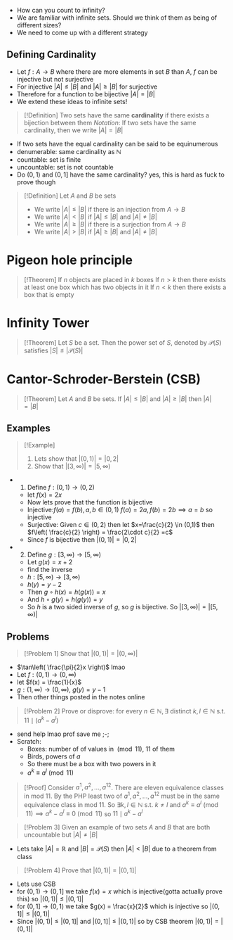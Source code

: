 - How can you count to infinity?
- We are familiar with infinite sets. Should we think of them as being of different sizes?
- We need to come up with a different strategy
## Defining Cardinality
- Let $f:A \rightarrow B$ where there are more elements in set $B$ than $A$, $f$ can be injective but not surjective
- For injective $|A| \leq|B|$ and $|A|\geq|B|$ for surjective
- Therefore for a function to be bijective $|A| = |B|$
- We extend these ideas to infinite sets!
>[!Definition]
>Two sets have the same **cardinality** if there exists a bijection between them
>_Notation_: If two sets have the same cardinality, then we write $|A|=|B|$
- If two sets have the equal cardinality can be said to be equinumerous
- denumerable: same cardinality as $\mathbb{N}$
- countable: set is finite
- uncountable: set is not countable
- Do $(0,1)$ and $(0,1]$ have the same cardinality? yes, this is hard as fuck to prove though
>[!Definition]
>Let $A$ and $B$ be sets
> - We write $|A|\leq|B|$ if there is an injection from $A\rightarrow B$
> - We write $|A|<|B|$ if $|A|\leq|B|$ and $|A|\neq|B|$
> - We write $|A|\geq|B|$ if there is a surjection from $A \rightarrow B$
> - We write $|A|>|B|$ if $|A|\geq|B|$ and $|A|\neq|B|$

# Pigeon hole principle
>[!Theorem]
>If $n$ objects are placed in $k$ boxes
>If $n>k$ then there exists at least one box which has two objects in it
>If $n<k$ then there exists a box that is empty
# Infinity Tower
>[!Theorem]
>Let $S$ be a set. Then the power set of $S$, denoted by $\mathcal{P}(S)$ satisfies
>$|S|\leq|\mathcal{P}(S)|$
# Cantor-Schroder-Berstein (CSB)
>[!Theorem]
>Let $A$ and $B$ be sets. If $|A|\leq|B|$ and $|A|\geq|B|$ then $|A|=|B|$
## Examples
>[!Example]
>1. Lets show that $|(0,1)|=|0,2|$
>2. Show that $|[3,\infty)|=|5,\infty)$

- 1. Define $f:(0,1)\rightarrow(0,2)$
	- let $f(x)=2x$ 
	- Now lets prove that the function is bijective
	- Injective:$f(a)=f(b), a,b \in (0,1)$ $f(a)=2a,f(b)=2b \implies a=b$ so injective
	- Surjective: Given $c\in(0,2)$ then let $x=\frac{c}{2} \in (0,1)$ then $f\left( \frac{c}{2} \right) = \frac{2\cdot c}{2} =c$
	- Since $f$ is bijective then $|(0,1)|=|0,2|$
- 2. Define $g:[3,\infty)\rightarrow[5,\infty)$
	- Let $g(x) = x+2$
	- find the inverse
	- $h:[5,\infty)\rightarrow[3,\infty)$
	- $h(y) = y-2$
	- Then $g\circ h (x) = h(g(x)) = x$
	- And $h \circ g(y) = h(g(y)) = y$
	- So $h$ is a two sided inverse of $g$, so $g$ is bijective. So $|[3,\infty)| = |[5,\infty)|$
## Problems
>[!Problem 1]
>Show that $|(0,1)| = |(0,\infty)|$

- $\tan\left( \frac{\pi}{2}x \right)$ lmao
- Let $f:(0,1)\rightarrow(0,\infty)$
- let $f(x) = \frac{1}{x}$
- $g:(1,\infty) \rightarrow(0,\infty)$, $g(y) = y-1$
- Then other things posted in the notes online
>[!Problem 2]
>Prove or disprove: for every $n \in \mathbb{N}, \exists$ distinct $k,l \in \mathbb{N}$ s.t. $11 \mid (a^k-a^l)$

- send help lmao prof save me ;-;
- Scratch:
	- Boxes: number of of values in $\pmod {11}$, 11 of them
	- Birds, powers of $a$
	- So there must be a box with two powers in it
	- $a^{k}\equiv a^{l} \pmod{11}$
>[!Proof]
>Consider $a^{1},a^2,\dots{},a^{12}$.
>There are eleven equivalence classes in mod 11.
>By the PHP  least two of $a^{1},a^2,\dots{},a^{12}$ must be in the same equivalence class in mod 11.
>So $\exists k,l\in\mathbb{N}$ s.t. $k\neq l$ and $a^{k}\equiv a^{l}\pmod{11} \implies a^{k}-a^{l}\equiv{0}\pmod{11}$ so $11 \mid a^{k}-a^{l}$

>[!Problem 3]
>Given an example of two sets $A$ and $B$ that are both uncountable but $|A|\neq|B|$

- Lets take $|A| = \mathbb{R}$ and $|B| = \mathcal{P}(S)$ then $|A|<|B|$ due to a theorem from class
>[!Problem 4]
>Prove that $|(0,1)|=|(0,1]|$

- Lets use CSB
- for $(0,1)\rightarrow(0,1]$ we take $f(x) = x$ which is injective(gotta actually prove this) so $|(0,1)|\leq|(0,1]|$
- for $(0,1]\rightarrow(0,1)$ we take $g(x) = \frac{x}{2}$ which is injective so $|(0,1]| \leq |(0,1)|$
- Since $|(0,1)|\leq|(0,1]|$ and $|(0,1]| \leq |(0,1)|$ so by CSB theorem $|(0,1)|=|(0,1]|$
